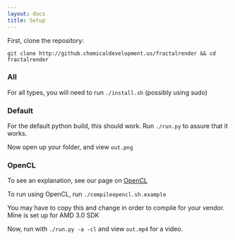 ```yaml
---
layout: docs
title: Setup
---
```


First, clone the repository:

`git clone http://github.chemicaldevelopment.us/fractalrender && cd fractalrender`

### All

For all types, you will need to run `./install.sh` (possibly using sudo)

### Default

For the default python build, this should work. Run `./run.py` to assure that it works. 

Now open up your folder, and view `out.png`

### OpenCL

To see an explanation, see our page on [OpenCL](../opencl)

To run using OpenCL, run `./compileopencl.sh.example`

You may have to copy this and change in order to compile for your vendor. Mine is set up for AMD 3.0 SDK

Now, run with `./run.py -a -cl` and view `out.mp4` for a video.